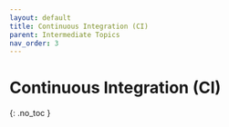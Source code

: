 ```yaml
---
layout: default
title: Continuous Integration (CI)
parent: Intermediate Topics
nav_order: 3
---
```


# Continuous Integration (CI)
{: .no_toc }
